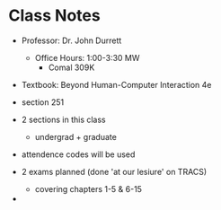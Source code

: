 # Class Notes 

* Professor: Dr. John Durrett
  * Office Hours: 1:00-3:30 MW 
    * Comal 309K

* Textbook: Beyond Human-Computer Interaction 4e

* section 251
* 2 sections in this class
  * undergrad + graduate
* attendence codes will be used
* 2 exams planned (done 'at our lesiure' on TRACS)
  * covering chapters 1-5 & 6-15
* 